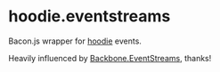 hoodie.eventstreams
===================

Bacon.js wrapper for [hoodie](http://hood.ie) events.

Heavily influenced by [Backbone.EventStreams](https://github.com/pyykkis/Backbone.EventStreams), thanks!